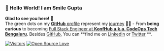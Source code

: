 ### 👋 Hello World! I am Smile Gupta

**Glad to see you here!** :star_struck: 
<br>
The green dots on my [**GitHub** profile](https://github.com/smilegupta?tab=repositories) represent my [journey](https://fayz.in/stories/s/1569/0/?ckt_id=ZGL1ZGVk&title=Help_for_beginners_smile_gupta) :running_woman: - From **being curious** to becoming [Full Stack Engineer at **KonfHub a.k.a. CodeOps Tech Bengaluru**](https://konfhub.com/). Besides [GitHub](https://github.com/smile/), You can **find me on [LinkedIn](https://www.linkedin.com/in/smilegupta/) or  [Twitter](https://twitter.com/smileguptaaa)  **. 

[![Visitors](https://visitor-badge.glitch.me/badge?page_id=smilegupta.visitor-badge)](https://github.com/smilegupta) [![Open Source Love](https://badges.frapsoft.com/os/v2/open-source.svg?v=103)](https://github.com/smilegupta)





